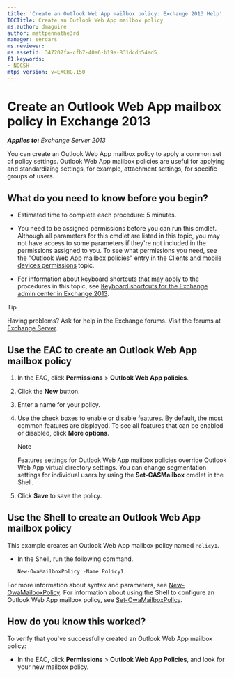 ```yaml
---
title: 'Create an Outlook Web App mailbox policy: Exchange 2013 Help'
TOCTitle: Create an Outlook Web App mailbox policy
ms.author: dmaguire
author: mattpennathe3rd
manager: serdars
ms.reviewer:
ms.assetid: 347207fa-cfb7-40a6-b19a-831dcdb54ad5
f1.keywords:
- NOCSH
mtps_version: v=EXCHG.150
---
```


# Create an Outlook Web App mailbox policy in Exchange 2013

_**Applies to:** Exchange Server 2013_

You can create an Outlook Web App mailbox policy to apply a common set of policy settings. Outlook Web App mailbox policies are useful for applying and standardizing settings, for example, attachment settings, for specific groups of users.

## What do you need to know before you begin?

- Estimated time to complete each procedure: 5 minutes.

- You need to be assigned permissions before you can run this cmdlet. Although all parameters for this cmdlet are listed in this topic, you may not have access to some parameters if they're not included in the permissions assigned to you. To see what permissions you need, see the "Outlook Web App mailbox policies" entry in the [Clients and mobile devices permissions](clients-and-mobile-devices-permissions-exchange-2013-help.md) topic.

- For information about keyboard shortcuts that may apply to the procedures in this topic, see [Keyboard shortcuts for the Exchange admin center in Exchange 2013](keyboard-shortcuts-in-the-exchange-admin-center-2013-help.md).

> [!TIP]
> Having problems? Ask for help in the Exchange forums. Visit the forums at [Exchange Server](https://go.microsoft.com/fwlink/p/?linkId=60612).

## Use the EAC to create an Outlook Web App mailbox policy

1. In the EAC, click **Permissions** \> **Outlook Web App policies**.

2. Click the **New** button.

3. Enter a name for your policy.

4. Use the check boxes to enable or disable features. By default, the most common features are displayed. To see all features that can be enabled or disabled, click **More options**.

    > [!NOTE]
    > Features settings for Outlook Web App mailbox policies override Outlook Web App virtual directory settings. You can change segmentation settings for individual users by using the **Set-CASMailbox** cmdlet in the Shell.

5. Click **Save** to save the policy.

## Use the Shell to create an Outlook Web App mailbox policy

This example creates an Outlook Web App mailbox policy named `Policy1`.

- In the Shell, run the following command.

  ```powershell
  New-OwaMailboxPolicy -Name Policy1
  ```

For more information about syntax and parameters, see [New-OwaMailboxPolicy](https://docs.microsoft.com/powershell/module/exchange/new-owamailboxpolicy). For information about using the Shell to configure an Outlook Web App mailbox policy, see [Set-OwaMailboxPolicy](https://docs.microsoft.com/powershell/module/exchange/set-owamailboxpolicy).

## How do you know this worked?

To verify that you've successfully created an Outlook Web App mailbox policy:

- In the EAC, click **Permissions** \> **Outlook Web App Policies**, and look for your new mailbox policy.
